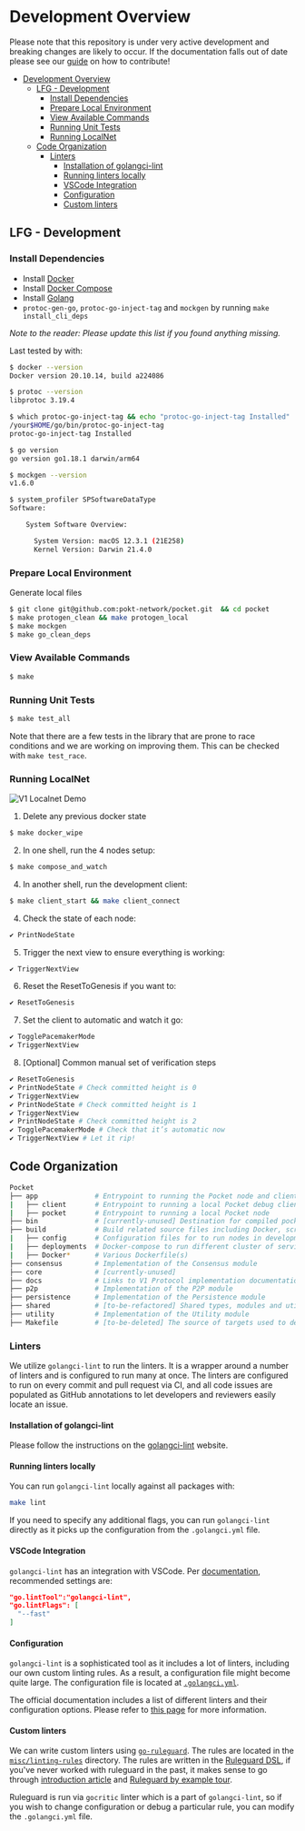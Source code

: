 # Development Overview

Please note that this repository is under very active development and breaking changes are likely to occur. If the documentation falls out of date please see our [guide](./../contributing/README.md) on how to contribute!

- [Development Overview](#development-overview)
  - [LFG - Development](#lfg---development)
    - [Install Dependencies](#install-dependencies)
    - [Prepare Local Environment](#prepare-local-environment)
    - [View Available Commands](#view-available-commands)
    - [Running Unit Tests](#running-unit-tests)
    - [Running LocalNet](#running-localnet)
  - [Code Organization](#code-organization)
    - [Linters](#linters)
      - [Installation of golangci-lint](#installation-of-golangci-lint)
      - [Running linters locally](#running-linters-locally)
      - [VSCode Integration](#vscode-integration)
      - [Configuration](#configuration)
      - [Custom linters](#custom-linters)

## LFG - Development

### Install Dependencies

- Install [Docker](https://docs.docker.com/get-docker/)
- Install [Docker Compose](https://docs.docker.com/compose/install/)
- Install [Golang](https://go.dev/doc/install)
- `protoc-gen-go`, `protoc-go-inject-tag` and `mockgen` by running `make install_cli_deps`

_Note to the reader: Please update this list if you found anything missing._

Last tested by with:

```bash
$ docker --version
Docker version 20.10.14, build a224086

$ protoc --version
libprotoc 3.19.4

$ which protoc-go-inject-tag && echo "protoc-go-inject-tag Installed"
/your$HOME/go/bin/protoc-go-inject-tag
protoc-go-inject-tag Installed

$ go version
go version go1.18.1 darwin/arm64

$ mockgen --version
v1.6.0

$ system_profiler SPSoftwareDataType
Software:

    System Software Overview:

      System Version: macOS 12.3.1 (21E258)
      Kernel Version: Darwin 21.4.0
```

### Prepare Local Environment

Generate local files

```bash
$ git clone git@github.com:pokt-network/pocket.git  && cd pocket
$ make protogen_clean && make protogen_local
$ make mockgen
$ make go_clean_deps
```

### View Available Commands

```bash
$ make
```

### Running Unit Tests

```bash
$ make test_all
```

Note that there are a few tests in the library that are prone to race conditions and we are working on improving them. This can be checked with `make test_race`.

### Running LocalNet

![V1 Localnet Demo](./v1_localnet.gif)

1. Delete any previous docker state

```bash
$ make docker_wipe
```

2. In one shell, run the 4 nodes setup:

```bash
$ make compose_and_watch
```

4. In another shell, run the development client:

```bash
$ make client_start && make client_connect
```

4. Check the state of each node:

```bash
✔ PrintNodeState
```

5. Trigger the next view to ensure everything is working:

```bash
✔ TriggerNextView
```

6. Reset the ResetToGenesis if you want to:

```bash
✔ ResetToGenesis
```

7. Set the client to automatic and watch it go:

```bash
✔ TogglePacemakerMode
✔ TriggerNextView
```

8. [Optional] Common manual set of verification steps

```bash
✔ ResetToGenesis
✔ PrintNodeState # Check committed height is 0
✔ TriggerNextView
✔ PrintNodeState # Check committed height is 1
✔ TriggerNextView
✔ PrintNodeState # Check committed height is 2
✔ TogglePacemakerMode # Check that it’s automatic now
✔ TriggerNextView # Let it rip!
```

## Code Organization

```bash
Pocket
├── app              # Entrypoint to running the Pocket node and clients
|   ├── client       # Entrypoint to running a local Pocket debug client
|   ├── pocket       # Entrypoint to running a local Pocket node
├── bin              # [currently-unused] Destination for compiled pocket binaries
├── build            # Build related source files including Docker, scripts, etc
|   ├── config       # Configuration files for to run nodes in development
|   ├── deployments  # Docker-compose to run different cluster of services for development
|   ├── Docker*      # Various Dockerfile(s)
├── consensus        # Implementation of the Consensus module
├── core             # [currently-unused]
├── docs             # Links to V1 Protocol implementation documentation (excluding the protocol specification)
├── p2p              # Implementation of the P2P module
├── persistence      # Implementation of the Persistence module
├── shared           # [to-be-refactored] Shared types, modules and utils
├── utility          # Implementation of the Utility module
├── Makefile         # [to-be-deleted] The source of targets used to develop, build and test
```

### Linters

We utilize `golangci-lint` to run the linters. It is a wrapper around a number of linters and is configured to run many at once. The linters are configured to run on every commit and pull request via CI, and all code issues are populated as GitHub annotations to let developers and reviewers easily locate an issue.

#### Installation of golangci-lint

Please follow the instructions on the [golangci-lint](https://golangci-lint.run/usage/install/#local-installation) website.

#### Running linters locally

You can run `golangci-lint` locally against all packages with:

```bash
make lint
```

If you need to specify any additional flags, you can run `golangci-lint` directly as it picks up the configuration from the `.golangci.yml` file.

#### VSCode Integration

`golangci-lint` has an integration with VSCode. Per [documentation](https://golangci-lint.run/usage/integrations/), recommended settings are:

```json
"go.lintTool":"golangci-lint",
"go.lintFlags": [
  "--fast"
]
```

#### Configuration

`golangci-lint` is a sophisticated tool as it includes a lot of linters, including our own custom linting rules. As a result, a configuration file might become quite large. The configuration file is located at [`.golangci.yml`](../../.golangci.yml).

The official documentation includes a list of different linters and their configuration options. Please refer to [this page](https://golangci-lint.run/usage/linters/) for more information.

#### Custom linters

We can write custom linters using [`go-ruleguard`](https://go-ruleguard.github.io/). The rules are located in the [`misc/linting-rules`](../../misc/linting-rules) directory. The rules are written in the [Ruleguard DSL](https://github.com/quasilyte/go-ruleguard/blob/master/_docs/dsl.md), if you've never worked with ruleguard in the past, it makes sense to go through [introduction article](https://quasilyte.dev/blog/post/ruleguard/) and [Ruleguard by example tour](https://go-ruleguard.github.io/by-example/).

Ruleguard is run via `gocritic` linter which is a part of `golangci-lint`, so if you wish to change configuration or debug a particular rule, you can modify the `.golangci.yml` file.
